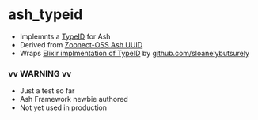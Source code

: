 # ash_typeid

- Implemnts a [TypeID](https://github.com/jetpack-io/typeid) for Ash
- Derived from [Zoonect-OSS Ash UUID](https://github.com/zoonect-oss/ash_uuid)
- Wraps [Elixir implmentation of TypeID](https://github.com/sloanelybutsurely/typeid-elixir) by [github.com/sloanelybutsurely](https://github.com/sloanelybutsurely)

### vv WARNING vv

- Just a test so far 
- Ash Framework newbie authored 
- Not yet used in production
